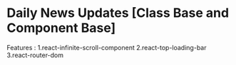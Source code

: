 # Daily News Updates [Class Base and Component Base]
Features :  1.react-infinite-scroll-component 
            2.react-top-loading-bar
            3.react-router-dom
